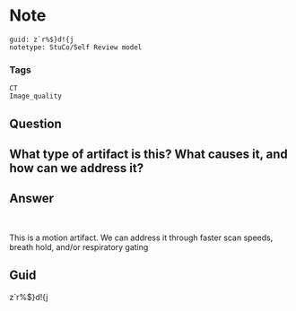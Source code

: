 # Note
```
guid: z`r%$}d!{j
notetype: StuCo/Self Review model
```

### Tags
```
CT
Image_quality
```

## Question
<h2>What type of artifact is this? What causes it, and how can we address it?</h2>

## Answer
<section>
<p><img alt="" src="3A38B27B-AB39-4C7E-88B1-3412533BB4EA.png"/>
<img alt="" src="1E347AFF-5843-4AC0-9863-FD93F82CFD9E.png"/></p>
<p>This is a motion artifact. We can address it through faster scan speeds, breath hold, and/or respiratory gating</p>


</section>

## Guid
z`r%$}d!{j
